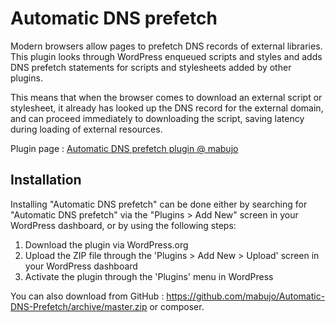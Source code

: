 # Automatic DNS prefetch

Modern browsers allow pages to prefetch DNS records of external libraries. This plugin looks through WordPress enqueued scripts and styles and adds DNS prefetch statements for scripts and stylesheets added by other plugins.

This means that when the browser comes to download an external script or stylesheet, it already has looked up the DNS record for the external domain, and can proceed immediately to downloading the script, saving latency during loading of external resources.

Plugin page : [Automatic DNS prefetch plugin @ mabujo](https://mabujo.com/)

## Installation

Installing "Automatic DNS prefetch" can be done either by searching for "Automatic DNS prefetch" via the "Plugins > Add New" screen in your WordPress dashboard, or by using the following steps:

1. Download the plugin via WordPress.org
2. Upload the ZIP file through the 'Plugins > Add New > Upload' screen in your WordPress dashboard
3. Activate the plugin through the 'Plugins' menu in WordPress

You can also download from GitHub : https://github.com/mabujo/Automatic-DNS-Prefetch/archive/master.zip or composer.